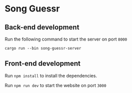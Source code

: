 # Song Guessr

## Back-end development

Run the following command to start the server on port `8000`

```shell
cargo run --bin song-guessr-server
```

## Front-end development

Run `npm install` to install the dependencies.

Run `npm run dev` to start the website on port `3000`
